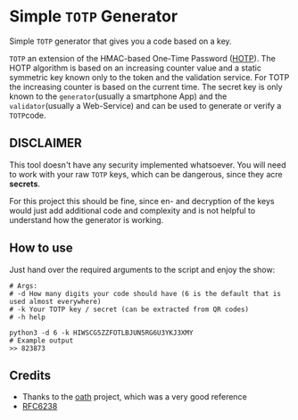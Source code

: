 # Simple `TOTP` Generator
Simple `TOTP` generator that gives you a code based on a key.

`TOTP` an extension of the HMAC-based One-Time Password ([HOTP](https://datatracker.ietf.org/doc/html/rfc4226)). The HOTP algorithm is based on an increasing counter value and a  static symmetric key known only to the token and the validation  service. For TOTP the increasing counter is based on the current time. The secret key is only known to the `generator`(usually a smartphone App) and the `validator`(usually a Web-Service) and can be used to generate or verify a `TOTP`code.

## DISCLAIMER 

This tool doesn't have any security implemented whatsoever. You will need to work with your raw `TOTP` keys, which can be dangerous, since they acre **secrets**.

For this project this should be fine, since en- and decryption of the keys would just add additional code and complexity and is not helpful to understand how the generator is working. 

## How to use

Just hand over the required arguments to the script and enjoy the show:

````shell
# Args:
# -d How many digits your code should have (6 is the default that is used almost everywhere)
# -k Your TOTP key / secret (can be extracted from QR codes)
# -h help

python3 -d 6 -k HIWSCG5ZZFOTLBJUN5RG6U3YKJ3XMY
# Example output
>> 823873
````

## Credits

- Thanks to the [oath](https://github.com/bdauvergne/python-oath) project, which was a very good reference
- [RFC6238](https://datatracker.ietf.org/doc/html/rfc6238) 

